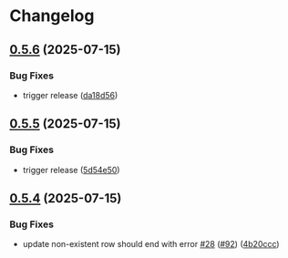 # Changelog

## [0.5.6](https://github.com/camaeel/example-app/compare/v0.5.5...v0.5.6) (2025-07-15)


### Bug Fixes

* trigger release ([da18d56](https://github.com/camaeel/example-app/commit/da18d561468fe8f2f5ebe6eb6e327ad9c62da023))

## [0.5.5](https://github.com/camaeel/example-app/compare/v0.5.4...v0.5.5) (2025-07-15)


### Bug Fixes

* trigger release ([5d54e50](https://github.com/camaeel/example-app/commit/5d54e50982f1528d652155df85fe0cdb66bee032))

## [0.5.4](https://github.com/camaeel/example-app/compare/v0.5.3...v0.5.4) (2025-07-15)


### Bug Fixes

* update non-existent row should end with error [#28](https://github.com/camaeel/example-app/issues/28) ([#92](https://github.com/camaeel/example-app/issues/92)) ([4b20ccc](https://github.com/camaeel/example-app/commit/4b20cccfdfb4fec7c160949bc576d05d23af0a66))
